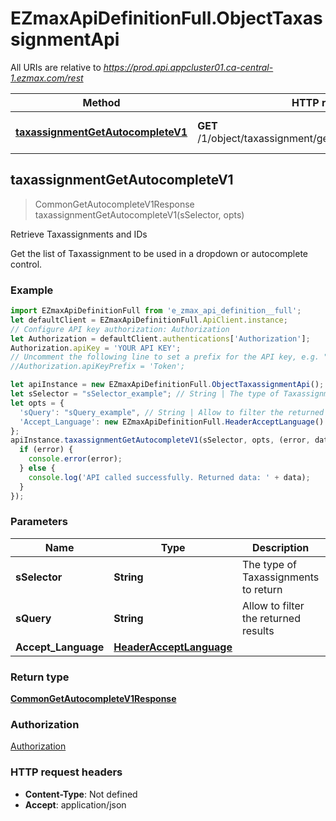 # EZmaxApiDefinitionFull.ObjectTaxassignmentApi

All URIs are relative to *https://prod.api.appcluster01.ca-central-1.ezmax.com/rest*

Method | HTTP request | Description
------------- | ------------- | -------------
[**taxassignmentGetAutocompleteV1**](ObjectTaxassignmentApi.md#taxassignmentGetAutocompleteV1) | **GET** /1/object/taxassignment/getAutocomplete/{sSelector} | Retrieve Taxassignments and IDs



## taxassignmentGetAutocompleteV1

> CommonGetAutocompleteV1Response taxassignmentGetAutocompleteV1(sSelector, opts)

Retrieve Taxassignments and IDs

Get the list of Taxassignment to be used in a dropdown or autocomplete control.

### Example

```javascript
import EZmaxApiDefinitionFull from 'e_zmax_api_definition__full';
let defaultClient = EZmaxApiDefinitionFull.ApiClient.instance;
// Configure API key authorization: Authorization
let Authorization = defaultClient.authentications['Authorization'];
Authorization.apiKey = 'YOUR API KEY';
// Uncomment the following line to set a prefix for the API key, e.g. "Token" (defaults to null)
//Authorization.apiKeyPrefix = 'Token';

let apiInstance = new EZmaxApiDefinitionFull.ObjectTaxassignmentApi();
let sSelector = "sSelector_example"; // String | The type of Taxassignments to return
let opts = {
  'sQuery': "sQuery_example", // String | Allow to filter the returned results
  'Accept_Language': new EZmaxApiDefinitionFull.HeaderAcceptLanguage() // HeaderAcceptLanguage | 
};
apiInstance.taxassignmentGetAutocompleteV1(sSelector, opts, (error, data, response) => {
  if (error) {
    console.error(error);
  } else {
    console.log('API called successfully. Returned data: ' + data);
  }
});
```

### Parameters


Name | Type | Description  | Notes
------------- | ------------- | ------------- | -------------
 **sSelector** | **String**| The type of Taxassignments to return | 
 **sQuery** | **String**| Allow to filter the returned results | [optional] 
 **Accept_Language** | [**HeaderAcceptLanguage**](.md)|  | [optional] 

### Return type

[**CommonGetAutocompleteV1Response**](CommonGetAutocompleteV1Response.md)

### Authorization

[Authorization](../README.md#Authorization)

### HTTP request headers

- **Content-Type**: Not defined
- **Accept**: application/json

